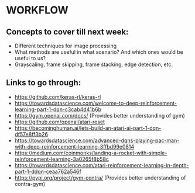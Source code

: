 # WORKFLOW

## Concepts to cover till next week:

- Different techniques for image processing
- What methods are useful in what scenario? And which ones would be useful to us?
- Grayscaling, frame skipping, frame stacking, edge detection, etc.

## Links to go through:

- https://github.com/keras-rl/keras-rl
- https://towardsdatascience.com/welcome-to-deep-reinforcement-learning-part-1-dqn-c3cab4d41b6b
- https://gym.openai.com/docs/ (Provides better understanding of gym)
- https://github.com/openai/atari-reset
- https://becominghuman.ai/lets-build-an-atari-ai-part-1-dqn-df57e8ff3b26
- https://towardsdatascience.com/advanced-dqns-playing-pac-man-with-deep-reinforcement-learning-3ffbd99e0814
- https://medium.com/coinmonks/landing-a-rocket-with-simple-reinforcement-learning-3a0265f8b58c
- https://towardsdatascience.com/atari-reinforcement-learning-in-depth-part-1-ddqn-ceaa762a546f
- https://pypi.org/project/gym-contra/ (Provides better understanding of contra-gym)


